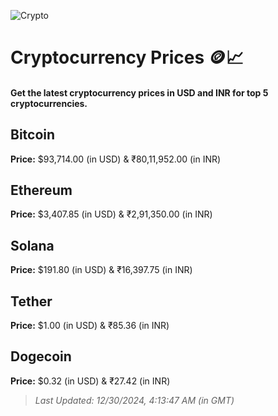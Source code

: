 
![Crypto](https://www.techguide.com.au/wp-content/uploads/2020/11/crypto3.jpeg)

# Cryptocurrency Prices 🪙📈

#### Get the latest cryptocurrency prices in USD and INR for top 5 cryptocurrencies.

## Bitcoin

**Price:** $93,714.00 (in USD) & ₹80,11,952.00 (in INR)

## Ethereum

**Price:** $3,407.85 (in USD) & ₹2,91,350.00 (in INR)

## Solana

**Price:** $191.80 (in USD) & ₹16,397.75 (in INR)

## Tether

**Price:** $1.00 (in USD) & ₹85.36 (in INR)

## Dogecoin

**Price:** $0.32 (in USD) & ₹27.42 (in INR)

> _Last Updated: 12/30/2024, 4:13:47 AM (in GMT)_
